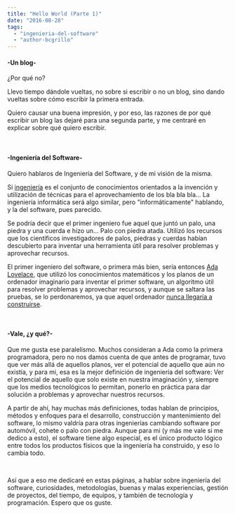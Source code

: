 ```yaml
---
title: "Hello World (Parte 1)"
date: "2016-08-28"
tags: 
  - "ingenieria-del-software"
  - "author-bcgrillo"
---
```


#### \-Un blog-

¿Por qué no?

Llevo tiempo dándole vueltas, no sobre si escribir o no un blog, sino dando vueltas sobre cómo escribir la primera entrada.

Quiero causar una buena impresión, y por eso, las razones de por qué escribir un blog las dejaré para una segunda parte, y me centraré en explicar sobre qué quiero escribir.

 

#### \-Ingeniería del Software-

Quiero hablaros de Ingeniería del Software, y de mi visión de la misma.

Si [ingeniería](http://dle.rae.es/?w=Ingeniería) es el conjunto de conocimientos orientados a la invención y utilización de técnicas para el aprovechamiento de los bla bla bla... La ingeniería informática será algo similar, pero "informáticamente" hablando, y la del software, pues parecido.

Se podría decir que el primer ingeniero fue aquel que juntó un palo, una piedra y una cuerda e hizo un... Palo con piedra atada. Utilizó los recursos que los científicos investigadores de palos, piedras y cuerdas habían descubierto para inventar una herramienta útil para resolver problemas y aprovechar recursos.

El primer ingeniero del software, o primera más bien, sería entonces [Ada Lovelace](https://es.wikipedia.org/wiki/Ada_Lovelace), que utilizó los conocimientos matemáticos y los planos de un ordenador imaginario para inventar el primer software, un algoritmo útil para resolver problemas y aprovechar recursos, y aunque se saltara las pruebas, se lo perdonaremos, ya que aquel ordenador [nunca llegaría a construirse](https://es.wikipedia.org/wiki/M%C3%A1quina_anal%C3%ADtica).

 

#### \-Vale, ¿y qué?-

Que me gusta ese paralelismo. Muchos consideran a Ada como la primera programadora, pero no nos damos cuenta de que antes de programar, tuvo que ver más allá de aquellos planos, ver el potencial de aquello que aún no existía, y para mi, esa es la mejor definición de ingeniería del software: Ver el potencial de aquello que solo existe en nuestra imaginación y, siempre que los medios tecnológicos lo permitan, ponerlo en práctica para dar solución a problemas y aprovechar nuestros recursos.

A partir de ahí, hay muchas más definiciones, todas hablan de principios, métodos y enfoques para el desarrollo, construcción y mantenimiento del software, lo mismo valdría para otras ingenierías cambiando software por automóvil, cohete o palo con piedra. Aunque para mi (y más me vale si me dedico a esto), el software tiene algo especial, es el único producto lógico entre todos los productos físicos que la ingeniería ha construido, y eso lo cambia todo.

 

Así que a eso me dedicaré en estas páginas, a hablar sobre ingeniería del software, curiosidades, metodologías, buenas y malas experiencias, gestión de proyectos, del tiempo, de equipos, y también de tecnología y programación. Espero que os guste.
